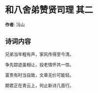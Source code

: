 # 和八舍弟赞贤司理  其二

**作者**: 冯山

## 诗词内容

兄弟当年粗有声，家风传得至今清。

争先踪迹虽相让，投老情怀共一惊。

富贵有时当自致，文章无价可能轻。

期君正在青云上，何止新诗几首行。


